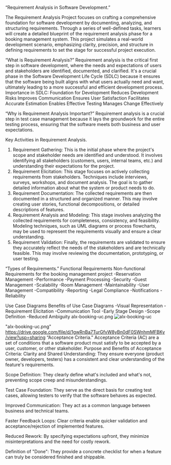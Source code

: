  “Requirement Analysis in Software Development.”

 The Requirement Analysis Project focuses on crafting a comprehensive foundation for software development by documenting, analyzing, and structuring requirements. Through a series of well-defined tasks, learners will create a detailed blueprint of the requirement analysis phase for a booking management system. This project simulates a real-world development scenario, emphasizing clarity, precision, and structure in defining requirements to set the stage for successful project execution.

“What is Requirement Analysis?”
Requirement analysis is the critical first step in software development, where the needs and expectations of users and stakeholders are identified, documented, and clarified. It's a crucial phase in the Software Development Life Cycle (SDLC) because it ensures that the software being built aligns with what users actually need and want, ultimately leading to a more successful and efficient development process. 
Importance in SDLC:
Foundation for Development
Reduces Development Risks
Improves Communication
Ensures User Satisfaction
Facilitates Accurate Estimation
Enables Effective Testing
Manages Change Effectively

 “Why is Requirement Analysis Important?”
 Requirement analysis is a crucial step in test case management because it lays the groundwork for the entire testing process, ensuring that the software meets both business and user expectations.

 Key Activities in Requirement Analysis.
 1. Requirement Gathering:
This is the initial phase where the project's scope and stakeholder needs are identified and understood. It involves identifying all stakeholders (customers, users, internal teams, etc.) and understanding their expectations for the project. 
2. Requirement Elicitation:
This stage focuses on actively collecting requirements from stakeholders. Techniques include interviews, surveys, workshops, and document analysis. The goal is to gather detailed information about what the system or product needs to do. 
3. Requirement Documentation:
The collected requirements are then documented in a structured and organized manner. This may involve creating user stories, functional decompositions, or detailed descriptions of features. 
4. Requirement Analysis and Modeling:
This stage involves analyzing the collected requirements for completeness, consistency, and feasibility. Modeling techniques, such as UML diagrams or process flowcharts, may be used to represent the requirements visually and ensure a clear understanding. 
5. Requirement Validation:
Finally, the requirements are validated to ensure they accurately reflect the needs of the stakeholders and are technically feasible. This may involve reviewing the documentation, prototyping, or user testing.

“Types of Requirements.”
Functional Requirements                Non-functional Requirements for the booking management project
-Reservation Management              -Performance
-Payment Processing                  -Security
-Guest Management                    -Scalability
-Room Management                     -Maintainability
-User Management                     -Compatibility
-Reporting                           -Legal Compliance
-Notifications                       -Reliability

Use Case Diagrams
Benefits of Use Case Diagrams
-Visual Representation
-Requirement Elicitation
-Communication Tool
-Early Stage Design
-Scope Definition
-Reduced Ambiguity
alx-booking-uc.png
![alx-booking-uc](https://github.com/user-attachments/assets/42c8b3f9-c875-42c9-90c8-f65501819673)

 "alx-booking-uc.png"
https://drive.google.com/file/d/1gwRnBa7TurGfvW8yBn0dF0SWnhmMFBKy/view?usp=sharing
“Acceptance Criteria.”
Acceptance Criteria (AC) are a set of conditions that a software product must satisfy to be accepted by a user, customer, or other stakeholder.
Purpose and Benefits of Acceptance Criteria:
Clarity and Shared Understanding: They ensure everyone (product owner, developers, testers) has a consistent and clear understanding of the feature's requirements.

Scope Definition: They clearly define what's included and what's not, preventing scope creep and misunderstandings.

Test Case Foundation: They serve as the direct basis for creating test cases, allowing testers to verify that the software behaves as expected.

Improved Communication: They act as a common language between business and technical teams.

Faster Feedback Loops: Clear criteria enable quicker validation and acceptance/rejection of implemented features.

Reduced Rework: By specifying expectations upfront, they minimize misinterpretations and the need for costly rework.

Definition of "Done": They provide a concrete checklist for when a feature can truly be considered finished and shippable.

